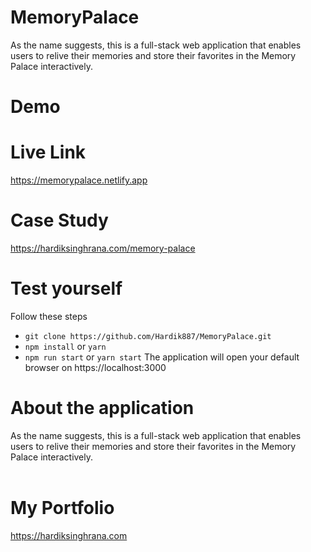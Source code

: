 # MemoryPalace
As the name suggests, this is a full-stack web application that enables users to relive their memories and store their favorites in the Memory Palace interactively.

# Demo


# Live Link
https://memorypalace.netlify.app

# Case Study
https://hardiksinghrana.com/memory-palace

# Test yourself
Follow these steps
<ul>
<li><code>git clone https://github.com/Hardik887/MemoryPalace.git</code></li>
<li><code>npm install</code> or <code>yarn</code>
<li><code>npm run start</code> or <code>yarn start</code>
The application will open your default browser on https://localhost:3000
</ul>

# About the application
As the name suggests, this is a full-stack web application that enables users to relive their memories and store their favorites in the Memory Palace interactively.
<br></br>

# My Portfolio
https://hardiksinghrana.com
